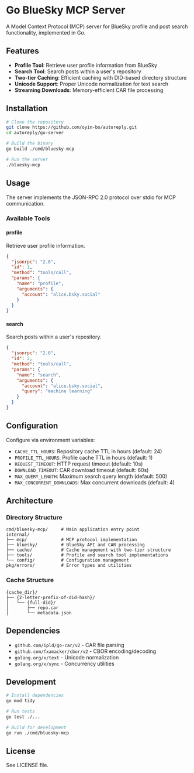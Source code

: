 # Go BlueSky MCP Server

A Model Context Protocol (MCP) server for BlueSky profile and post search functionality, implemented in Go.

## Features

- **Profile Tool**: Retrieve user profile information from BlueSky
- **Search Tool**: Search posts within a user's repository
- **Two-tier Caching**: Efficient caching with DID-based directory structure
- **Unicode Support**: Proper Unicode normalization for text search
- **Streaming Downloads**: Memory-efficient CAR file processing

## Installation

```bash
# Clone the repository
git clone https://github.com/oyin-bo/autoreply.git
cd autoreply/go-server

# Build the binary
go build ./cmd/bluesky-mcp

# Run the server
./bluesky-mcp
```

## Usage

The server implements the JSON-RPC 2.0 protocol over stdio for MCP communication.

### Available Tools

#### profile
Retrieve user profile information.

```json
{
  "jsonrpc": "2.0",
  "id": 1,
  "method": "tools/call",
  "params": {
    "name": "profile",
    "arguments": {
      "account": "alice.bsky.social"
    }
  }
}
```

#### search
Search posts within a user's repository.

```json
{
  "jsonrpc": "2.0",
  "id": 2,
  "method": "tools/call", 
  "params": {
    "name": "search",
    "arguments": {
      "account": "alice.bsky.social",
      "query": "machine learning"
    }
  }
}
```

## Configuration

Configure via environment variables:

- `CACHE_TTL_HOURS`: Repository cache TTL in hours (default: 24)
- `PROFILE_TTL_HOURS`: Profile cache TTL in hours (default: 1)
- `REQUEST_TIMEOUT`: HTTP request timeout (default: 10s)
- `DOWNLOAD_TIMEOUT`: CAR download timeout (default: 60s)
- `MAX_QUERY_LENGTH`: Maximum search query length (default: 500)
- `MAX_CONCURRENT_DOWNLOADS`: Max concurrent downloads (default: 4)

## Architecture

### Directory Structure
```
cmd/bluesky-mcp/     # Main application entry point
internal/
├── mcp/             # MCP protocol implementation
├── bluesky/         # BlueSky API and CAR processing
├── cache/           # Cache management with two-tier structure
├── tools/           # Profile and search tool implementations
└── config/          # Configuration management
pkg/errors/          # Error types and utilities
```

### Cache Structure
```
{cache_dir}/
├── {2-letter-prefix-of-did-hash}/
│   └── {full-did}/
│       ├── repo.car
│       └── metadata.json
```

## Dependencies

- `github.com/ipld/go-car/v2` - CAR file parsing
- `github.com/fxamacker/cbor/v2` - CBOR encoding/decoding
- `golang.org/x/text` - Unicode normalization
- `golang.org/x/sync` - Concurrency utilities

## Development

```bash
# Install dependencies
go mod tidy

# Run tests
go test ./...

# Build for development
go run ./cmd/bluesky-mcp
```

## License

See LICENSE file.